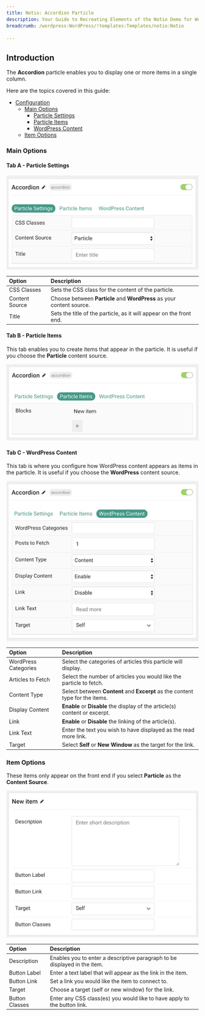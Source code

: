 ```yaml
---
title: Notio: Accordion Particle
description: Your Guide to Recreating Elements of the Notio Demo for WordPress
breadcrumb: /wordpress:WordPress/!templates:Templates/notio:Notio

---
```


## Introduction

The **Accordion** particle enables you to display one or more items in a single column.

Here are the topics covered in this guide:

* [Configuration](#configuration)
    - [Main Options](#main-options)
        + [Particle Settings](#tab-a---particle-settings)
        + [Particle Items](#tab-b---particle-items)
        + [WordPress Content](#tab-c---wordpress-content)
    - [Item Options](#item-options)

### Main Options 

#### Tab A - Particle Settings

![](assets/particle_accordion2.jpeg)

| Option         | Description                                                           |
| :-----         | :-----                                                                |
| CSS Classes    | Sets the CSS class for the content of the particle.                   |
| Content Source | Choose between **Particle** and **WordPress** as your content source. |
| Title          | Sets the title of the particle, as it will appear on the front end.   |

#### Tab B - Particle Items

This tab enables you to create items that appear in the particle. It is useful if you choose the **Particle** content source.

![](assets/particle_accordion3.jpeg)

#### Tab C - WordPress Content

This tab is where you configure how WordPress content appears as items in the particle. It is useful if you choose the **WordPress** content source.

![](assets/particle_accordion4.jpeg)

| Option               | Description                                                                   |
| :-----               | :-----                                                                        |
| WordPress Categories | Select the categories of articles this particle will display.                 |
| Articles to Fetch    | Select the number of articles you would like the particle to fetch.           |
| Content Type         | Select between **Content** and **Excerpt** as the content type for the items. |
| Display Content      | **Enable** or **Disable** the display of the article(s) content or excerpt.   |
| Link                 | **Enable** or **Disable** the linking of the article(s).                      |
| Link Text            | Enter the text you wish to have displayed as the read more link.              |
| Target               | Select **Self** or **New Window** as the target for the link.                 |

### Item Options

These items only appear on the front end if you select **Particle** as the **Content Source**.

![](assets/particle_accordion5.jpeg)

| Option         | Description                                                               |
| :-----         | :-----                                                                    |
| Description    | Enables you to enter a descriptive paragraph to be displayed in the item. |
| Button Label   | Enter a text label that will appear as the link in the item.              |
| Button Link    | Set a link you would like the item to connect to.                         |
| Target         | Choose a target (self or new window) for the link.                        |
| Button Classes | Enter any CSS class(es) you would like to have apply to the button link.  |
